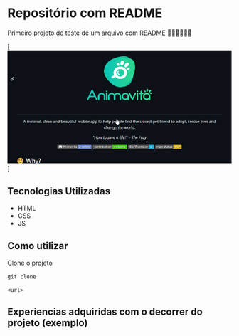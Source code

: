 # Repositório com README
Primeiro projeto de teste de um arquivo com README 🐱‍👤🐱‍🏍🐱‍👓


[<img src="./animação.gif" alt="Gif da tela inicial do primeiro projeto de README">]


## Tecnologias Utilizadas

- HTML
- CSS
- JS

## Como utilizar

Clone o projeto
```
git clone
```
```
<url>
```

## Experiencias adquiridas com o decorrer do projeto (exemplo)